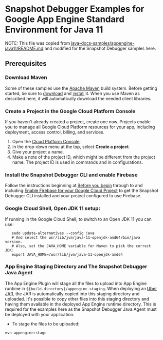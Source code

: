 # Snapshot Debugger Examples for Google App Engine Standard Environment for Java 11

NOTE: This file was copied from
[java-docs-samples/appengine-java11/README.md](https://github.com/GoogleCloudPlatform/java-docs-samples/blob/main/appengine-java11/README.md)
and modified for the Snapshot Debugger samples here.

## Prerequisites

### Download Maven

Some of these samples use the [Apache Maven][maven] build system. Before
getting started, be sure to [download][maven-download] and
[install][maven-install] it.  When you use Maven as described here, it will
automatically download the needed client libraries.

[maven]: https://maven.apache.org
[maven-download]: https://maven.apache.org/download.cgi
[maven-install]: https://maven.apache.org/install.html

### Create a Project in the Google Cloud Platform Console

If you haven't already created a project, create one now. Projects enable you to
manage all Google Cloud Platform resources for your app, including deployment,
access control, billing, and services.

1. Open the [Cloud Platform Console][cloud-console].
1. In the drop-down menu at the top, select **Create a project**.
1. Give your project a name.
1. Make a note of the project ID, which might be different from the project
   name. The project ID is used in commands and in configurations.

[cloud-console]: https://console.cloud.google.com/

### Install the Snapshot Debugger CLI and enable Firebase

Follow the instructions beginning at [Before you
begin](../../../README.md#before-you-begin) through to and including [Enable
Firebase for your Google Cloud
Project](../../../README.md#enable-firebase-for-your-google-cloud-project) to
get the Snapshot Debugger CLI installed and your project configured to use
Firebase.

### Google Cloud Shell, Open JDK 11 setup:

If running in the Google Cloud Shell, to switch to an Open JDK 11 you can use:

```
   sudo update-alternatives --config java
   # And select the usr/lib/jvm/java-11-openjdk-amd64/bin/java version.
   # Also, set the JAVA_HOME variable for Maven to pick the correct JDK:
   export JAVA_HOME=/usr/lib/jvm/java-11-openjdk-amd64
```

### App Engine Staging Directory and The Snapshot Debugger Java Agent

The App Engine Plugin will stage all the files to upload into App Engine
runtime in `${build.directory}/appengine-staging`. When deploying an [Uber
JAR](https://stackoverflow.com/questions/11947037/what-is-an-uber-jar), the JAR
is automatically copied into this staging directory and uploaded. It's possible
to copy other files into this staging directory and having them available in the
deployed App Engine runtime directory. This is required for the examples here as
the Snapshot Debugger Java
Agent must be deployed with your application.

- To stage the files to be uploaded:
```
mvn appengine:stage
```
